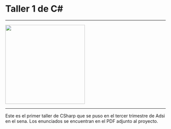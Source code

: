 # Taller 1 de C#
--------------------------
<img src="https://upload.wikimedia.org/wikipedia/commons/thumb/0/0d/C_Sharp_wordmark.svg/245px-C_Sharp_wordmark.svg.png" style=" width:250px ; height:250px" />

<hr>

Este es el primer taller de CSharp que se puso en el tercer trimestre de Adsi en el sena.
Los enunciados se encuentran en el PDF adjunto al proyecto.